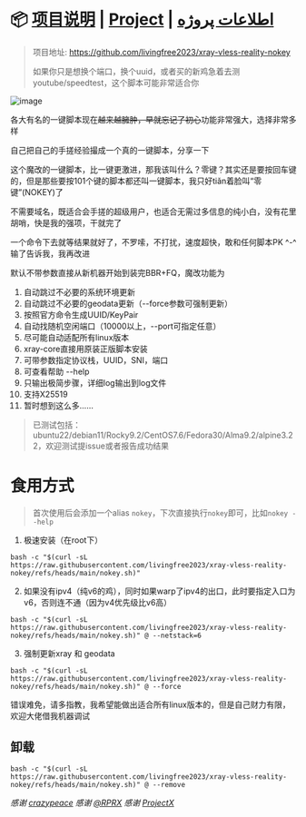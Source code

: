 # 📦 [项目说明](README.md) | [Project](README.en.md) | [اطلاعات پروژه](README.fa.md)

> 项目地址: https://github.com/livingfree2023/xray-vless-reality-nokey
> 
> 如果你只是想换个端口，换个uuid，或者买的新鸡急着去测youtube/speedtest，这个脚本可能非常适合你

![image](https://img.imgdd.com/ce4a1b42-9219-4957-95df-1a67a844b162.png)

各大有名的一键脚本现在~~越来越臃肿，早就忘记了初心~~功能非常强大，选择非常多样

自己把自己的手搓经验撮成一个真的一键脚本，分享一下

这个魔改的一键脚本，比一键更激进，那我该叫什么？零键？其实还是要按回车键的，但是那些要按101个键的脚本都还叫一键脚本，我只好tiǎn着脸叫“零键”(NOKEY)了

不需要域名，既适合会手搓的超级用户，也适合无需过多信息的纯小白，没有花里胡哨，快是我的强项，干就完了

一个命令下去就等结果就好了，不罗嗦，不打扰，速度超快，敢和任何脚本PK ^-^ 输了告诉我，我再改进

默认不带参数直接从新机器开始到装完BBR+FQ，魔改功能为
1. 自动跳过不必要的系统环境更新
2. 自动跳过不必要的geodata更新（--force参数可强制更新）
3. 按照官方命令生成UUID/KeyPair
4. 自动找随机空闲端口（10000以上，--port可指定任意）
5. 尽可能自动适配所有linux版本
6. xray-core直接用原装正版脚本安装
7. 可带参数指定协议栈，UUID，SNI，端口
8. 可查看帮助 --help
9. 只输出极简步骤，详细log输出到log文件
10. 支持X25519
11. 暂时想到这么多……

> 已测试包括：ubuntu22/debian11/Rocky9.2/CentOS7.6/Fedora30/Alma9.2/alpine3.22，欢迎测试提issue或者报告成功结果

# 食用方式

> 首次使用后会添加一个alias `nokey`，下次直接执行`nokey`即可，比如`nokey --help`
>
 
1. 极速安装（在root下）
```
bash -c "$(curl -sL https://raw.githubusercontent.com/livingfree2023/xray-vless-reality-nokey/refs/heads/main/nokey.sh)"
```

2. 如果没有ipv4（纯v6的鸡），同时如果warp了ipv4的出口，此时要指定入口为v6，否则连不通（因为v4优先级比v6高）
```
bash -c "$(curl -sL https://raw.githubusercontent.com/livingfree2023/xray-vless-reality-nokey/refs/heads/main/nokey.sh)" @ --netstack=6
```

3. 强制更新xray 和 geodata
```
bash -c "$(curl -sL https://raw.githubusercontent.com/livingfree2023/xray-vless-reality-nokey/refs/heads/main/nokey.sh)" @ --force
```

错误难免，请多指教，我希望能做出适合所有linux版本的，但是自己财力有限，欢迎大佬借我机器调试


## 卸载

```
bash -c "$(curl -sL https://raw.githubusercontent.com/livingfree2023/xray-vless-reality-nokey/refs/heads/main/nokey.sh)" @ --remove
```



_感谢 [crazypeace](https://github.com/crazypeace/)_
_感谢 [@RPRX](https://github.com/RPRX)_
_感谢 [ProjectX](https://github.com/XTLS)_
